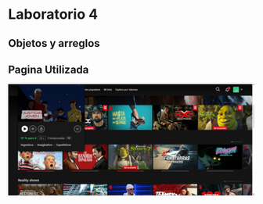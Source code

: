 # Laboratorio 4
## Objetos y arreglos

## Pagina Utilizada

![](https://github.com/Kr-luis/Laboratorio4_Web/blob/main/Pagina_seleccionada.png?raw=true)
